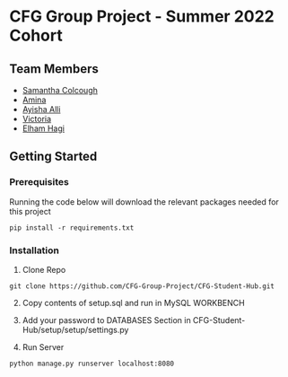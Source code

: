# CFG Group Project - Summer 2022 Cohort 
## Team Members

 - [Samantha Colcough](https://github.com/samanthacolclough) 
 - [Amina](https://github.com/aminacodes)
 - [Ayisha Alli](https://github.com/AyishaAlli)
 - [Victoria ](https://github.com/vixbc)
 - [Elham Hagi](https://github.com/ellehagi)



## Getting Started 

### Prerequisites
Running the code below will download the relevant packages needed for this project
```commandline
pip install -r requirements.txt
```

### Installation
1. Clone Repo 
```commandline
git clone https://github.com/CFG-Group-Project/CFG-Student-Hub.git
```
2. Copy contents of setup.sql and run in MySQL WORKBENCH


3. Add your password to DATABASES Section in CFG-Student-Hub/setup/setup/settings.py 


4. Run Server
```commandline
python manage.py runserver localhost:8080
```


    
